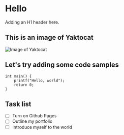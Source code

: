 # Hello
Adding an H1 header here.

## This is an image of Yaktocat
![Image of Yaktocat](https://octodex.github.com/images/yaktocat.png)

## Let's try adding some code samples
```
int main() {
    printf("Hello, world");
    return 0;
}
```

## Task list
- [ ] Turn on Github Pages
- [ ] Outline my portfolio
- [ ] Introduce myself to the world
